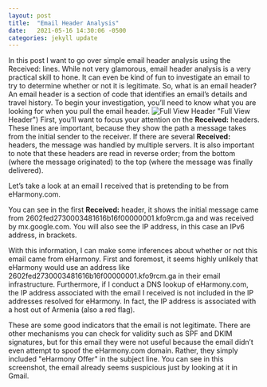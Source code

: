 ```yaml
---
layout: post
title:  "Email Header Analysis"
date:   2021-05-16 14:30:06 -0500
categories: jekyll update
---
```

In this post I want to go over simple email header analysis using the Received: lines. While not very glamorous, email header analysis is a very practical skill to hone. It can even be kind of fun to investigate an email to try to determine whether or not it is legitimate. So, what is an email header? An email header is a section of code that identifies an email’s details and travel history. To begin your investigation, you’ll need to know what you are looking for when you pull the email header. 
![Full View Header](Screenshot_full.PNG) "Full View Header")
First, you’ll want to focus your attention on the **Received:** headers. These lines are important, because they show the path a message takes from the initial sender to the receiver. If there are several **Received:** headers, the message was handled by multiple servers. It is also important to note that these headers are read in reverse order; from the bottom (where the message originated) to the top (where the message was finally delivered). 

Let’s take a look at an email I received that is pretending to be from eHarmony.com.

You can see in the first **Received:** header, it shows the initial message came from 2602fed2730003481616b16f00000001.kfo9rcm.ga and was received by mx.google.com. You will also see the IP address, in this case an IPv6 address, in brackets. 

With this information, I can make some inferences about whether or not this email came from eHarmony. First and foremost, it seems highly unlikely that eHarmony would use an address like 2602fed2730003481616b16f00000001.kfo9rcm.ga in their email infrastructure. Furthermore, if I conduct a DNS lookup of eHarmony.com, the IP address associated with the email I received is not included in the IP addresses resolved for eHarmony. In fact, the IP address is associated with a host out of Armenia (also a red flag).


These are some good indicators that the email is not legitimate. There are other mechanisms you can check for validity such as SPF and DKIM signatures, but for this email they were not useful because the email didn’t even attempt to spoof the eHarmony.com domain. Rather, they simply included "eHarmony Offer" in the subject line. You can see in this screenshot, the email already seems suspicious just by looking at it in Gmail. 

